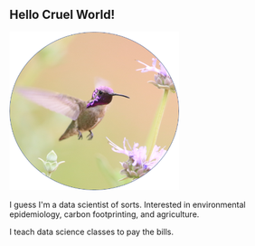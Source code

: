 ## Hello Cruel World!

<img src="birdie.png" alt="Monty Python!" style="width:300px;"/>

I guess I'm a data scientist of sorts. Interested in environmental epidemiology, carbon footprinting, and agriculture.

I teach data science classes to pay the bills.

